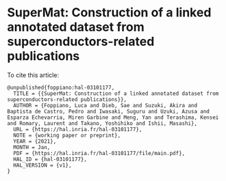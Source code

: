 # SuperMat: Construction of a linked annotated dataset from superconductors-related publications

To cite this article: 

```
@unpublished{foppiano:hal-03101177,
  TITLE = {{SuperMat: Construction of a linked annotated dataset from superconductors-related publications}},
  AUTHOR = {Foppiano, Luca and Dieb, Sae and Suzuki, Akira and Baptista de Castro, Pedro and Iwasaki, Suguru and Uzuki, Azusa and Esparza Echevarria, Miren Garbine and Meng, Yan and Terashima, Kensei and Romary, Laurent and Takano, Yoshihiko and Ishii, Masashi},
  URL = {https://hal.inria.fr/hal-03101177},
  NOTE = {working paper or preprint},
  YEAR = {2021},
  MONTH = Jan,
  PDF = {https://hal.inria.fr/hal-03101177/file/main.pdf},
  HAL_ID = {hal-03101177},
  HAL_VERSION = {v1},
}

```

